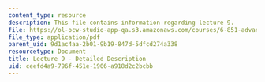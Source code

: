 ```yaml
---
content_type: resource
description: This file contains information regarding lecture 9.
file: https://ol-ocw-studio-app-qa.s3.amazonaws.com/courses/6-851-advanced-data-structures-spring-2012/ceefd4a9796f451e1906a918d2c2bcbb_MIT6_851S12_Lecture9.pdf
file_type: application/pdf
parent_uid: 9d1ac4aa-2b01-9b19-847d-5dfcd274a338
resourcetype: Document
title: Lecture 9 - Detailed Description
uid: ceefd4a9-796f-451e-1906-a918d2c2bcbb
---
```

